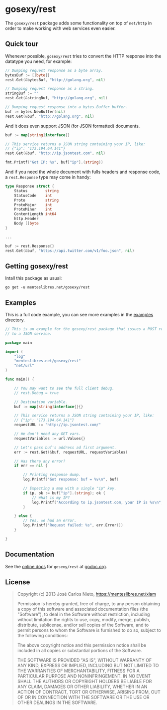 # gosexy/rest

The `gosexy/rest` package adds some functionality on top of `net/http` in
order to make working with web services even easier.

## Quick tour

Whenever possible, `gosexy/rest` tries to convert the HTTP response into the
datatype you need, for example:

```go
// Dumping request response as a byte array.
bytesBuf := []byte{}
rest.Get(&bytesBuf, "http://golang.org", nil)

// Dumping request response as a string.
stringBuf := ""
rest.Get(&stringBuf, "http://golang.org", nil)

// Dumping request response into a bytes.Buffer buffer.
buf := bytes.NewBuffer(nil)
rest.Get(&buf, "http://golang.org", nil)
```

And it does even support JSON (for JSON formatted) documents.

```go
buf := map[string]interface{}

// This service returns a JSON string containing your IP, like:
// {"ip": "173.194.64.141"}
rest.Get(&buf, "http://ip.jsontest.com", nil)

fmt.Printf("Got IP: %s", buf["ip"].(string))
```

And if you need the whole document with fulls headers and response code, a
`rest.Response` type may come in handy:

```go
type Response struct {
	Status        string
	StatusCode    int
	Proto         string
	ProtoMajor    int
	ProtoMinor    int
	ContentLength int64
	http.Header
	Body []byte
}

...

buf := rest.Response{}
rest.Get(&buf, "https://api.twitter.com/v1/foo.json", nil)
```

## Getting gosexy/rest

Intall this package as usual:

```
go get -u menteslibres.net/gosexy/rest
```

## Examples

This is a full code example, you can see more examples in the
[examples](./_examples) directory.

```go
// This is an example for the gosexy/rest package that issues a POST request
// to a JSON service.

package main

import (
	"log"
	"menteslibres.net/gosexy/rest"
	"net/url"
)

func main() {

	// You may want to see the full client debug.
	// rest.Debug = true

	// Destination variable.
	buf := map[string]interface{}{}

	// This service returns a JSON string containing your IP, like:
	// {"ip": "173.194.64.141"}
	requestURL := "http://ip.jsontest.com/"

	// We don't need any GET vars.
	requestVariables := url.Values{}

	// Let's pass buf's address ad first argument.
	err := rest.Get(&buf, requestURL, requestVariables)

	// Was there any error?
	if err == nil {

		// Printing response dump.
		log.Printf("Got response: buf = %v\n", buf)

		// Expecting a map with a single "ip" key.
		if ip, ok := buf["ip"].(string); ok {
			// What is my IP?
			log.Printf("According to ip.jsontest.com, your IP is %s\n", ip)
		}

	} else {
		// Yes, we had an error.
		log.Printf("Request failed: %s", err.Error())
	}

}
```

## Documentation

See the [online docs][1] for `gosexy/rest` at [godoc.org][1].

## License

> Copyright (c) 2013 José Carlos Nieto, https://menteslibres.net/xiam
>
> Permission is hereby granted, free of charge, to any person obtaining
> a copy of this software and associated documentation files (the
> "Software"), to deal in the Software without restriction, including
> without limitation the rights to use, copy, modify, merge, publish,
> distribute, sublicense, and/or sell copies of the Software, and to
> permit persons to whom the Software is furnished to do so, subject to
> the following conditions:
>
> The above copyright notice and this permission notice shall be
> included in all copies or substantial portions of the Software.
>
> THE SOFTWARE IS PROVIDED "AS IS", WITHOUT WARRANTY OF ANY KIND,
> EXPRESS OR IMPLIED, INCLUDING BUT NOT LIMITED TO THE WARRANTIES OF
> MERCHANTABILITY, FITNESS FOR A PARTICULAR PURPOSE AND
> NONINFRINGEMENT. IN NO EVENT SHALL THE AUTHORS OR COPYRIGHT HOLDERS BE
> LIABLE FOR ANY CLAIM, DAMAGES OR OTHER LIABILITY, WHETHER IN AN ACTION
> OF CONTRACT, TORT OR OTHERWISE, ARISING FROM, OUT OF OR IN CONNECTION
> WITH THE SOFTWARE OR THE USE OR OTHER DEALINGS IN THE SOFTWARE.

[1]: http://godoc.org/menteslibres.net/gosexy/rest
